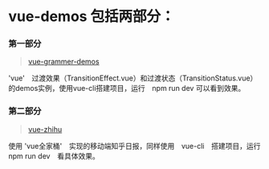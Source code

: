 # vue-demos 包括两部分：

### 第一部分 
> [vue-grammer-demos](https://github.com/lulinliao/vue-demos/tree/master/vue-grammer-demos)

'vue'　过渡效果（TransitionEffect.vue）和过渡状态（TransitionStatus.vue）的demos实例，使用vue-cli搭建项目，运行　npm run dev 可以看到效果。


### 第二部分 
> [vue-zhihu](https://github.com/lulinliao/vue-demos/tree/master/vue-zhihu)

使用 'vue全家桶'　实现的移动端知乎日报，同样使用　vue-cli　搭建项目，运行　npm run dev　看具体效果。
